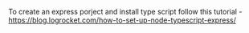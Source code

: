To create an express porject and install type script follow this tutorial - https://blog.logrocket.com/how-to-set-up-node-typescript-express/